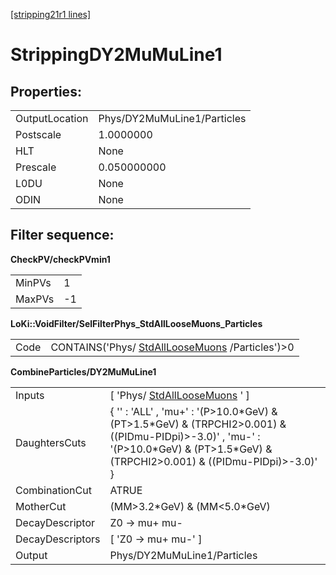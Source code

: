 [[stripping21r1 lines]](./stripping21r1-index)

# StrippingDY2MuMuLine1

## Properties:

|                |                             |
|----------------|-----------------------------|
| OutputLocation | Phys/DY2MuMuLine1/Particles |
| Postscale      | 1.0000000                   |
| HLT            | None                        |
| Prescale       | 0.050000000                 |
| L0DU           | None                        |
| ODIN           | None                        |

## Filter sequence:

**CheckPV/checkPVmin1**

|        |     |
|--------|-----|
| MinPVs | 1   |
| MaxPVs | -1  |

**LoKi::VoidFilter/SelFilterPhys_StdAllLooseMuons_Particles**

|      |                                                                                      |
|------|--------------------------------------------------------------------------------------|
| Code | CONTAINS('Phys/ [StdAllLooseMuons](./stripping21r1-stdallloosemuons) /Particles')\>0 |

**CombineParticles/DY2MuMuLine1**

|                  |                                                                                                                                                                                              |
|------------------|----------------------------------------------------------------------------------------------------------------------------------------------------------------------------------------------|
| Inputs           | [ 'Phys/ [StdAllLooseMuons](./stripping21r1-stdallloosemuons) ' ]                                                                                                                          |
| DaughtersCuts    | { '' : 'ALL' , 'mu+' : '(P\>10.0\*GeV) & (PT\>1.5\*GeV) & (TRPCHI2\>0.001) & ((PIDmu-PIDpi)\>-3.0)' , 'mu-' : '(P\>10.0\*GeV) & (PT\>1.5\*GeV) & (TRPCHI2\>0.001) & ((PIDmu-PIDpi)\>-3.0)' } |
| CombinationCut   | ATRUE                                                                                                                                                                                        |
| MotherCut        | (MM\>3.2\*GeV) & (MM\<5.0\*GeV)                                                                                                                                                              |
| DecayDescriptor  | Z0 -\> mu+ mu-                                                                                                                                                                               |
| DecayDescriptors | [ 'Z0 -\> mu+ mu-' ]                                                                                                                                                                       |
| Output           | Phys/DY2MuMuLine1/Particles                                                                                                                                                                  |
